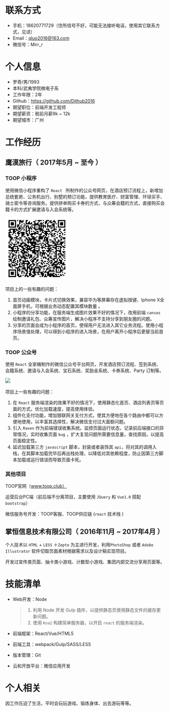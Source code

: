 # 联系方式

- 手机：18620771729（住所信号不好，可能无法接听电话，使用其它联系方式，见谅）
- Email：qluo2016@163.com
- 微信号：Mirr_r




# 个人信息

 -  罗奇/男/1993 
 -  本科/武夷学院微电子系
 -  工作年限：2年
 -  Github：https://github.com/Dithub2016
 -  期望职位：前端开发工程师
 -  期望薪资：税前月薪9k ~ 12k
 -  期望城市：广州




# 工作经历

## 鹰漠旅行（ 2017年5月 ~ 至今 ）

###  TOOP 小程序

使用微信小程序重构了 `React ` 所制作的公众号网页，在酒店预订流程上，新增加总统套房、公务机出行、别墅的预订功能，提供教育医疗、财富管理、环球买手、骑士密令等咨询服务。提供拼单购买卡券的方式，与众筹会籍的方式，直接购买会籍卡的方式扩展邀请与入会系统等。

<img src=".\oDVMZ0dhhfVUTPDzF0LIw5LdckUE.jpg" width="200px"/>

项目上的一些有趣的问题：

1. 首页动画模块，卡片式切换效果，兼容华为等屏幕存在虚拟按键、Iphone X全面屏手机，可根据业务动态配置其模块数量 。
2. 小程序的分享功能，在服务端生成图片效果不好的情况下，改用前端 `canvas` 绘制邀请礼包、众筹宣传图片，解决小程序不支持分享到朋友圈的问题。
3. 分享的页面会成为小程序的首页，使得用户无法进入其它业务流程。使用小程序场景值处理，可以得到小程序的进入场景，在用户离开小程序后更替当前首页。



### TOOP 公众号 

使用 `React` 全家桶制作的微信公众号平台网页，开发酒店预订流程、签到系统、会籍系统、邀请与入会系统、宝石系统、奖励金系统、卡券系统、Party 订制等。

<img src="https://qr.api.cli.im/qr?data=https%253A%252F%252Fstar.innmall.cn%252Fmem%252FhotelReservation.html&level=H&transparent=false&bgcolor=%23ffffff&forecolor=%23000000&blockpixel=12&marginblock=1&logourl=&size=280&kid=cliim&key=aed552a171b71d214ecfda51bcfe49ba" width="200px" />

项目上一些有趣的问题：

1. 在 `React` 服务端渲染的效果不好的情况下，使用静态化首页、酒店列表页等页面的方式，优化加载速度，提高使用体验。
2. 组件化支付功能，增加银联网关支付方式，使其方便地在各个路由中都可以方便地使用，以丰富其选择性，解决微信支付过大面额问题。
3. 引入 `Raven` 作为前端错误收集系统。监控页面运行状态，记录前后端接口的异常情况，实时收集页面 `bug` ，扩大复现问题所需要信息量，查找原因，以提高页面稳定性。
4. 延迟加载第三方 `javascript` 脚本，封装或者装饰其 `api`，将对其的调用入栈，在其脚本加载完毕后再出栈处理，以降低对其依赖程度，防止因第三方脚本加载或运行错误而导致页面卡死。



### 其他项目

TOOP官网（www.toop.club）

运营后台PC端（前后端不分离项目，主要使用 `JQuery` 和 `Vue1.0` 搭配 `bootstrap`）

微信服务号开发：TOOP客服、TOOP供应链 (`react` 技术栈 )




## 掌恒信息技术有限公司（ 2016年11月 ~ 2017年4月 ）

个人技术以 `HTML` + `LESS` ＋`Zepto` 为主进行开发，利用`PhotoShop` 或者 `Adobe Illustrator` 软件切取页面素材根据需求以及设计稿实现项目。

开发过宣传类页面、抽卡类小游戏、计数型小游戏、集团内部交流分享用页面等。





# 技能清单

- Web开发：Node

  > 1. 利用 Node 开发 Gulp 插件，以提供静态页使用静态文件的缓存更新问题。
  > 2. 使用 `Koa2` 构建简单服务器，以开启 `react` 的服务端渲染。

- 前端框架：React/Vue/HTML5

- 前端工具：webpack/Gulp/SASS/LESS

- 版本管理：Git

- 云和开放平台：微信应用开发




# 个人相关

因工作压迫了生活，平时会玩玩游戏、锻炼身体、出去游玩等等。